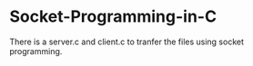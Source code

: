 # Socket-Programming-in-C

There is a server.c and client.c to tranfer the files using socket programming. 
